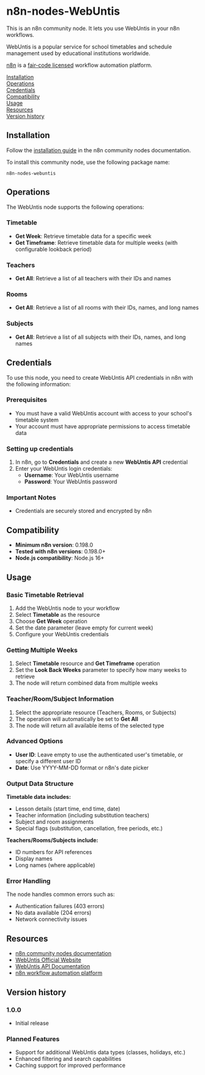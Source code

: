 # n8n-nodes-WebUntis

This is an n8n community node. It lets you use WebUntis in your n8n workflows.

WebUntis is a popular service for school timetables and schedule management used by educational institutions worldwide.

[n8n](https://n8n.io/) is a [fair-code licensed](https://docs.n8n.io/reference/license/) workflow automation platform.

[Installation](#installation)  
[Operations](#operations)  
[Credentials](#credentials)  
[Compatibility](#compatibility)  
[Usage](#usage)  
[Resources](#resources)  
[Version history](#version-history)  

## Installation

Follow the [installation guide](https://docs.n8n.io/integrations/community-nodes/installation/) in the n8n community nodes documentation.

To install this community node, use the following package name:
```
n8n-nodes-webuntis
```

## Operations

The WebUntis node supports the following operations:

### Timetable
- **Get Week**: Retrieve timetable data for a specific week
- **Get Timeframe**: Retrieve timetable data for multiple weeks (with configurable lookback period)

### Teachers
- **Get All**: Retrieve a list of all teachers with their IDs and names

### Rooms
- **Get All**: Retrieve a list of all rooms with their IDs, names, and long names

### Subjects
- **Get All**: Retrieve a list of all subjects with their IDs, names, and long names

## Credentials

To use this node, you need to create WebUntis API credentials in n8n with the following information:

### Prerequisites
- You must have a valid WebUntis account with access to your school's timetable system
- Your account must have appropriate permissions to access timetable data

### Setting up credentials
1. In n8n, go to **Credentials** and create a new **WebUntis API** credential
2. Enter your WebUntis login credentials:
   - **Username**: Your WebUntis username
   - **Password**: Your WebUntis password

### Important Notes
- Credentials are securely stored and encrypted by n8n

## Compatibility

- **Minimum n8n version**: 0.198.0
- **Tested with n8n versions**: 0.198.0+
- **Node.js compatibility**: Node.js 16+

## Usage

### Basic Timetable Retrieval
1. Add the WebUntis node to your workflow
2. Select **Timetable** as the resource
3. Choose **Get Week** operation
4. Set the date parameter (leave empty for current week)
5. Configure your WebUntis credentials

### Getting Multiple Weeks
1. Select **Timetable** resource and **Get Timeframe** operation
2. Set the **Look Back Weeks** parameter to specify how many weeks to retrieve
3. The node will return combined data from multiple weeks

### Teacher/Room/Subject Information
1. Select the appropriate resource (Teachers, Rooms, or Subjects)
2. The operation will automatically be set to **Get All**
3. The node will return all available items of the selected type

### Advanced Options
- **User ID**: Leave empty to use the authenticated user's timetable, or specify a different user ID
- **Date**: Use YYYY-MM-DD format or n8n's date picker

### Output Data Structure

**Timetable data includes:**
- Lesson details (start time, end time, date)
- Teacher information (including substitution teachers)
- Subject and room assignments
- Special flags (substitution, cancellation, free periods, etc.)

**Teachers/Rooms/Subjects include:**
- ID numbers for API references
- Display names
- Long names (where applicable)

### Error Handling
The node handles common errors such as:
- Authentication failures (403 errors)
- No data available (204 errors)
- Network connectivity issues

## Resources

- [n8n community nodes documentation](https://docs.n8n.io/integrations/#community-nodes)
- [WebUntis Official Website](https://webuntis.com/)
- [WebUntis API Documentation](https://help.untis.at/hc/en-us/articles/360016560358-WebUntis-API-documentation)
- [n8n workflow automation platform](https://n8n.io/)

## Version history

### 1.0.0
- Initial release

### Planned Features
- Support for additional WebUntis data types (classes, holidays, etc.)
- Enhanced filtering and search capabilities
- Caching support for improved performance